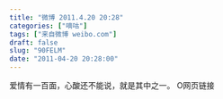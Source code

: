 ```yaml
---
title: "微博 2011.4.20 20:28"
categories: ["嘀咕"]
tags: ["来自微博 weibo.com"]
draft: false
slug: "90FELM"
date: "2011-04-20 20:28:00"
---
```


<p>爱情有一百面，心酸还不能说，就是其中之一。 O网页链接 ​​​​</p>

